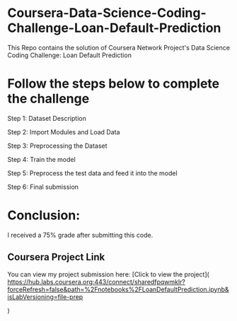# Coursera-Data-Science-Coding-Challenge-Loan-Default-Prediction
This Repo contains the solution of Coursera Network Project's Data Science Coding Challenge: Loan Default Prediction

# Follow the steps below to complete the challenge

Step 1: Dataset Description

Step 2: Import Modules and Load Data

Step 3: Preprocessing the Dataset

Step 4: Train the model 

Step 5: Preprocess the test data and feed it into the model

Step 6: Final submission

# Conclusion:
I received a 75% grade after submitting this code.


## Coursera Project Link
You can view my project submission here: [Click to view the project]( https://hub.labs.coursera.org:443/connect/sharedfpqwmklr?forceRefresh=false&path=%2Fnotebooks%2FLoanDefaultPrediction.ipynb&isLabVersioning=file-prep

)



